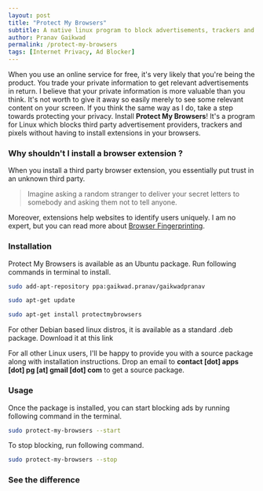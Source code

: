 ```yaml
---
layout: post
title: "Protect My Browsers"
subtitle: A native linux program to block advertisements, trackers and pixels across all your browsers!
author: Pranav Gaikwad
permalink: /protect-my-browsers
tags: [Internet Privacy, Ad Blocker]
---
```


When you use an online service for free, it's very likely that you're being the product. You trade your private information to get relevant advertisements in return. I believe that your private information is more valuable than you think. It's not worth to give it away so easily merely to see some relevant content on your screen. If you think the same way as I do, take a step towards protecting your privacy. Install **Protect My Browsers**! It's a program for Linux which blocks third party advertisement providers, trackers and pixels without having to install extensions in your browsers.

### Why shouldn't I install a browser extension ?

When you install a third party browser extension, you essentially put trust in an unknown third party.

> Imagine asking a random stranger to deliver your secret letters to somebody and asking them not to tell anyone.

Moreover, extensions help websites to identify users uniquely. I am no expert, but you can read more about [Browser Fingerprinting](https://www.eff.org/deeplinks/2018/06/gdpr-and-browser-fingerprinting-how-it-changes-game-sneakiest-web-trackers).

### Installation

Protect My Browsers is available as an Ubuntu package. Run following commands in terminal to install. 

```bash
sudo add-apt-repository ppa:gaikwad.pranav/gaikwadpranav

sudo apt-get update 

sudo apt-get install protectmybrowsers
```

For other Debian based linux distros, it is available as a standard .deb package. Download it at this link 

For all other Linux users, I'll be happy to provide you with a source package along with installation instructions. Drop an email to **contact [dot] apps [dot] pg [at] gmail [dot] com** to get a source package.

### Usage

Once the package is installed, you can start blocking ads by running following command in the terminal.

```bash
sudo protect-my-browsers --start
```

To stop blocking, run following command. 

```bash
sudo protect-my-browsers --stop
```

### See the difference